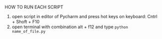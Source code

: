 HOW TO RUN EACH SCRIPT
1. open script in editor of Pycharm and press hot keys on keyboard: Cntrl + Shoft + F10
2. open terminal with combination alt + f12 and type `python name_of_file.py`
